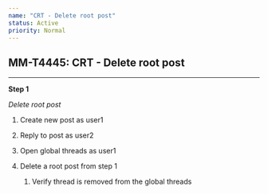 ```yaml
---
name: "CRT - Delete root post"
status: Active
priority: Normal
---
```


## MM-T4445: CRT - Delete root post

---

**Step 1**

_Delete root post_

1. Create new post as user1

2. Reply to post as user2

3. Open global threads as user1

4. Delete a root post from step 1

   1. Verify thread is removed from the global threads
